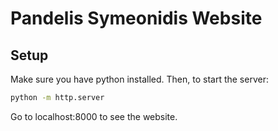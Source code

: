 # Pandelis Symeonidis Website

## Setup

Make sure you have python installed. Then, to start the server:

```bash
python -m http.server
```

Go to localhost:8000 to see the website.
